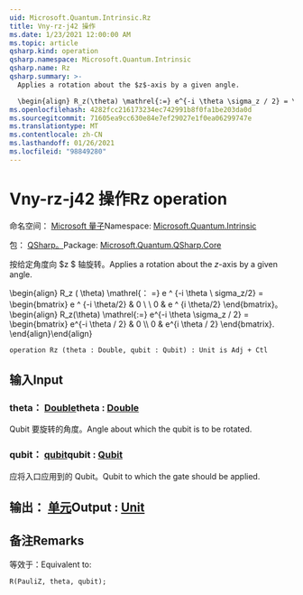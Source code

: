 ```yaml
---
uid: Microsoft.Quantum.Intrinsic.Rz
title: Vny-rz-j42 操作
ms.date: 1/23/2021 12:00:00 AM
ms.topic: article
qsharp.kind: operation
qsharp.namespace: Microsoft.Quantum.Intrinsic
qsharp.name: Rz
qsharp.summary: >-
  Applies a rotation about the $z$-axis by a given angle.

  \begin{align} R_z(\theta) \mathrel{:=} e^{-i \theta \sigma_z / 2} = \begin{bmatrix} e^{-i \theta / 2} & 0 \\\\ 0 & e^{i \theta / 2} \end{bmatrix}. \end{align}
ms.openlocfilehash: 4282fcc216173234ec742991b8f0fa1be203da0d
ms.sourcegitcommit: 71605ea9cc630e84e7ef29027e1f0ea06299747e
ms.translationtype: MT
ms.contentlocale: zh-CN
ms.lasthandoff: 01/26/2021
ms.locfileid: "98849280"
---
```

# <a name="rz-operation"></a><span data-ttu-id="379ba-102">Vny-rz-j42 操作</span><span class="sxs-lookup"><span data-stu-id="379ba-102">Rz operation</span></span>

<span data-ttu-id="379ba-103">命名空间： [Microsoft 量子](xref:Microsoft.Quantum.Intrinsic)</span><span class="sxs-lookup"><span data-stu-id="379ba-103">Namespace: [Microsoft.Quantum.Intrinsic](xref:Microsoft.Quantum.Intrinsic)</span></span>

<span data-ttu-id="379ba-104">包： [QSharp。](https://nuget.org/packages/Microsoft.Quantum.QSharp.Core)</span><span class="sxs-lookup"><span data-stu-id="379ba-104">Package: [Microsoft.Quantum.QSharp.Core](https://nuget.org/packages/Microsoft.Quantum.QSharp.Core)</span></span>


<span data-ttu-id="379ba-105">按给定角度向 $z $ 轴旋转。</span><span class="sxs-lookup"><span data-stu-id="379ba-105">Applies a rotation about the $z$-axis by a given angle.</span></span>

<span data-ttu-id="379ba-106">\begin{align} R_z ( \theta) \mathrel{： =} e ^ {-i \theta \ sigma_z/2} = \begin{bmatrix} e ^ {-i \theta/2} & 0 \\ \\ 0 & e ^ {i \theta/2} \end{bmatrix}。</span><span class="sxs-lookup"><span data-stu-id="379ba-106">\begin{align} R_z(\theta) \mathrel{:=} e^{-i \theta \sigma_z / 2} = \begin{bmatrix} e^{-i \theta / 2} & 0 \\\\ 0 & e^{i \theta / 2} \end{bmatrix}.</span></span>
<span data-ttu-id="379ba-107">\end{align}</span><span class="sxs-lookup"><span data-stu-id="379ba-107">\end{align}</span></span>

```qsharp
operation Rz (theta : Double, qubit : Qubit) : Unit is Adj + Ctl
```


## <a name="input"></a><span data-ttu-id="379ba-108">输入</span><span class="sxs-lookup"><span data-stu-id="379ba-108">Input</span></span>

### <a name="theta--double"></a><span data-ttu-id="379ba-109">theta： [Double](xref:microsoft.quantum.lang-ref.double)</span><span class="sxs-lookup"><span data-stu-id="379ba-109">theta : [Double](xref:microsoft.quantum.lang-ref.double)</span></span>

<span data-ttu-id="379ba-110">Qubit 要旋转的角度。</span><span class="sxs-lookup"><span data-stu-id="379ba-110">Angle about which the qubit is to be rotated.</span></span>


### <a name="qubit--qubit"></a><span data-ttu-id="379ba-111">qubit： [qubit](xref:microsoft.quantum.lang-ref.qubit)</span><span class="sxs-lookup"><span data-stu-id="379ba-111">qubit : [Qubit](xref:microsoft.quantum.lang-ref.qubit)</span></span>

<span data-ttu-id="379ba-112">应将入口应用到的 Qubit。</span><span class="sxs-lookup"><span data-stu-id="379ba-112">Qubit to which the gate should be applied.</span></span>



## <a name="output--unit"></a><span data-ttu-id="379ba-113">输出： [单元](xref:microsoft.quantum.lang-ref.unit)</span><span class="sxs-lookup"><span data-stu-id="379ba-113">Output : [Unit](xref:microsoft.quantum.lang-ref.unit)</span></span>



## <a name="remarks"></a><span data-ttu-id="379ba-114">备注</span><span class="sxs-lookup"><span data-stu-id="379ba-114">Remarks</span></span>

<span data-ttu-id="379ba-115">等效于：</span><span class="sxs-lookup"><span data-stu-id="379ba-115">Equivalent to:</span></span>

```qsharp
R(PauliZ, theta, qubit);
```